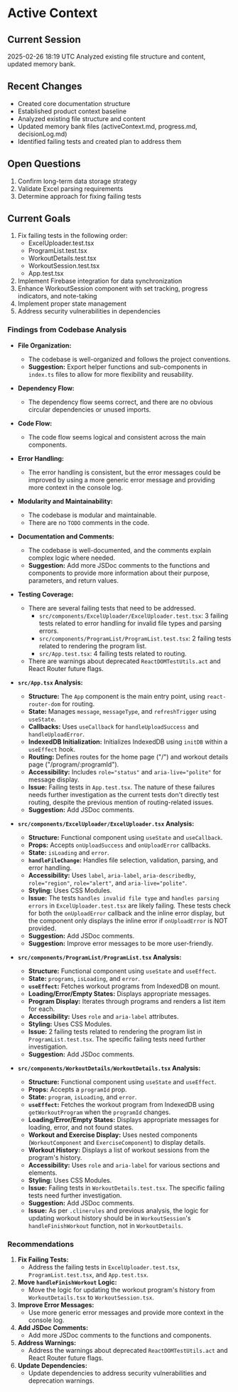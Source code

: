 # Active Context
## Current Session
2025-02-26 18:19 UTC
Analyzed existing file structure and content, updated memory bank.

## Recent Changes
- Created core documentation structure
- Established product context baseline
- Analyzed existing file structure and content
- Updated memory bank files (activeContext.md, progress.md, decisionLog.md)
- Identified failing tests and created plan to address them

## Open Questions
1. Confirm long-term data storage strategy
2. Validate Excel parsing requirements
3. Determine approach for fixing failing tests

## Current Goals
1. Fix failing tests in the following order:
   - ExcelUploader.test.tsx
   - ProgramList.test.tsx
   - WorkoutDetails.test.tsx
   - WorkoutSession.test.tsx
   - App.test.tsx
2. Implement Firebase integration for data synchronization
3. Enhance WorkoutSession component with set tracking, progress indicators, and note-taking
4. Implement proper state management
5. Address security vulnerabilities in dependencies

### Findings from Codebase Analysis
*   **File Organization:**
    *   The codebase is well-organized and follows the project conventions.
    *   **Suggestion:** Export helper functions and sub-components in `index.ts` files to allow for more flexibility and reusability.
*   **Dependency Flow:**
    *   The dependency flow seems correct, and there are no obvious circular dependencies or unused imports.
*   **Code Flow:**
    *   The code flow seems logical and consistent across the main components.
*   **Error Handling:**
    *   The error handling is consistent, but the error messages could be improved by using a more generic error message and providing more context in the console log.
*   **Modularity and Maintainability:**
    *   The codebase is modular and maintainable.
    *   There are no `TODO` comments in the code.
*   **Documentation and Comments:**
    *   The codebase is well-documented, and the comments explain complex logic where needed.
    *   **Suggestion:** Add more JSDoc comments to the functions and components to provide more information about their purpose, parameters, and return values.
*   **Testing Coverage:**
    *   There are several failing tests that need to be addressed.
        *   `src/components/ExcelUploader/ExcelUploader.test.tsx`: 3 failing tests related to error handling for invalid file types and parsing errors.
        *   `src/components/ProgramList/ProgramList.test.tsx`: 2 failing tests related to rendering the program list.
        *   `src/App.test.tsx`: 4 failing tests related to routing.
    *   There are warnings about deprecated `ReactDOMTestUtils.act` and React Router future flags.

*   **`src/App.tsx` Analysis:**
    *   **Structure:** The `App` component is the main entry point, using `react-router-dom` for routing.
    *   **State:** Manages `message`, `messageType`, and `refreshTrigger` using `useState`.
    *   **Callbacks:** Uses `useCallback` for `handleUploadSuccess` and `handleUploadError`.
    *   **IndexedDB Initialization:** Initializes IndexedDB using `initDB` within a `useEffect` hook.
    *   **Routing:** Defines routes for the home page ("/") and workout details page ("/program/:programId").
    *   **Accessibility:** Includes `role="status"` and `aria-live="polite"` for message display.
    *   **Issue:** Failing tests in `App.test.tsx`. The nature of these failures needs further investigation as the current tests don't directly test routing, despite the previous mention of routing-related issues.
    *   **Suggestion:** Add JSDoc comments.

*   **`src/components/ExcelUploader/ExcelUploader.tsx` Analysis:**
    *   **Structure:** Functional component using `useState` and `useCallback`.
    *   **Props:** Accepts `onUploadSuccess` and `onUploadError` callbacks.
    *   **State:** `isLoading` and `error`.
    *   **`handleFileChange`:** Handles file selection, validation, parsing, and error handling.
    *   **Accessibility:** Uses `label`, `aria-label`, `aria-describedby`, `role="region"`, `role="alert"`, and `aria-live="polite"`.
    *   **Styling:** Uses CSS Modules.
    *   **Issue:** The tests `handles invalid file type` and `handles parsing errors` in `ExcelUploader.test.tsx` are likely failing. These tests check for both the `onUploadError` callback and the inline error display, but the component only displays the inline error if `onUploadError` is NOT provided.
    *   **Suggestion:** Add JSDoc comments.
    *   **Suggestion:** Improve error messages to be more user-friendly.

*   **`src/components/ProgramList/ProgramList.tsx` Analysis:**
    *   **Structure:** Functional component using `useState` and `useEffect`.
    *   **State:** `programs`, `isLoading`, and `error`.
    *   **`useEffect`:** Fetches workout programs from IndexedDB on mount.
    *   **Loading/Error/Empty States:** Displays appropriate messages.
    *   **Program Display:** Iterates through programs and renders a list item for each.
    *   **Accessibility:** Uses `role` and `aria-label` attributes.
    *   **Styling:** Uses CSS Modules.
    *   **Issue:** 2 failing tests related to rendering the program list in `ProgramList.test.tsx`. The specific failing tests need further investigation.
    *   **Suggestion:** Add JSDoc comments.

*   **`src/components/WorkoutDetails/WorkoutDetails.tsx` Analysis:**
    *   **Structure:** Functional component using `useState` and `useEffect`.
    *   **Props:** Accepts a `programId` prop.
    *   **State:** `program`, `isLoading`, and `error`.
    *   **`useEffect`:** Fetches the workout program from IndexedDB using `getWorkoutProgram` when the `programId` changes.
    * **Loading/Error/Empty States:** Displays appropriate messages for loading, error, and not found states.
    * **Workout and Exercise Display:** Uses nested components (`WorkoutComponent` and `ExerciseComponent`) to display details.
    * **Workout History:** Displays a list of workout sessions from the program's history.
    *   **Accessibility:** Uses `role` and `aria-label` for various sections and elements.
    *   **Styling:** Uses CSS Modules.
    *   **Issue:** Failing tests in `WorkoutDetails.test.tsx`. The specific failing tests need further investigation.
    *   **Suggestion:** Add JSDoc comments.
    * **Issue:** As per `.clinerules` and previous analysis, the logic for updating workout history should be in `WorkoutSession`'s `handleFinishWorkout` function, not in `WorkoutDetails`.

### Recommendations

1.  **Fix Failing Tests:**
    *   Address the failing tests in `ExcelUploader.test.tsx`, `ProgramList.test.tsx`, and `App.test.tsx`.
2.  **Move `handleFinishWorkout` Logic:**
    *   Move the logic for updating the workout program's history from `WorkoutDetails.tsx` to `WorkoutSession.tsx`.
3.  **Improve Error Messages:**
    *   Use more generic error messages and provide more context in the console log.
4.  **Add JSDoc Comments:**
    *   Add more JSDoc comments to the functions and components.
5.  **Address Warnings:**
    *   Address the warnings about deprecated `ReactDOMTestUtils.act` and React Router future flags.
6.  **Update Dependencies:**
    *   Update dependencies to address security vulnerabilities and deprecation warnings.

